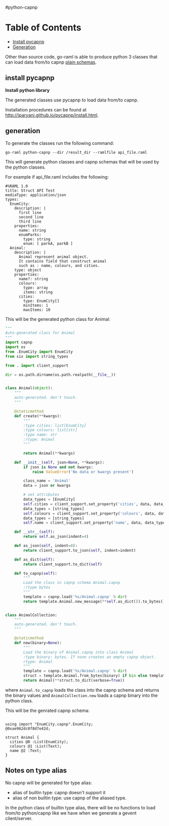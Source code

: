 #python-capnp

Table of Contents
=================

* [Install pycapnp](#install-pycapnp)
* [Generation](#generation)


Other than source code, go-raml is able to produce python 3 classes that can load data from/to
capnp [plain schemas](./capnp.md#plain-schema).


## install pycapnp

**Install python library**

The generated classes use pycapnp to load data from/to capnp.

Installation procedures can be found at http://jparyani.github.io/pycapnp/install.html.


## generation
To generate the classes run the following command:
```
go-raml python-capnp --dir /result_dir --ramlfile api_file.raml
```

This will generate python classes and capnp schemas that will be used by the python classes.

For example if api_file.raml includes the following:

```raml
#%RAML 1.0
title: Struct API Test
mediaType: application/json
types:
  EnumCity:
    description: |
      first line
      second line
      third line
    properties:
      name: string
      enumParks:
        type: string
        enum: [ parkA, parkB ]
  Animal:
    description: |
      Animal represent animal object.
      It contains field that construct animal
      such as : name, colours, and cities.
    type: object
    properties:
      name?: string
      colours:
        type: array
        items: string
      cities:
        type: EnumCity[]
        minItems: 1
        maxItems: 10
```
This will be the generated python class for Animal:

```python
"""
Auto-generated class for Animal
"""
import capnp
import os
from .EnumCity import EnumCity
from six import string_types

from . import client_support

dir = os.path.dirname(os.path.realpath(__file__))


class Animal(object):
    """
    auto-generated. don't touch.
    """

    @staticmethod
    def create(**kwargs):
        """
        :type cities: list[EnumCity]
        :type colours: list[str]
        :type name: str
        :rtype: Animal
        """

        return Animal(**kwargs)

    def __init__(self, json=None, **kwargs):
        if json is None and not kwargs:
            raise ValueError('No data or kwargs present')

        class_name = 'Animal'
        data = json or kwargs

        # set attributes
        data_types = [EnumCity]
        self.cities = client_support.set_property('cities', data, data_types, False, [], True, True, class_name)
        data_types = [string_types]
        self.colours = client_support.set_property('colours', data, data_types, False, [], True, True, class_name)
        data_types = [string_types]
        self.name = client_support.set_property('name', data, data_types, False, [], False, False, class_name)

    def __str__(self):
        return self.as_json(indent=4)

    def as_json(self, indent=0):
        return client_support.to_json(self, indent=indent)

    def as_dict(self):
        return client_support.to_dict(self)

    def to_capnp(self):
        """
        Load the class in capnp schema Animal.capnp
        :rtype bytes
        """
        template = capnp.load('%s/Animal.capnp' % dir)
        return template.Animal.new_message(**self.as_dict()).to_bytes()


class AnimalCollection:
    """
    auto-generated. don't touch.
    """

    @staticmethod
    def new(binary=None):
        """
        Load the binary of Animal.capnp into class Animal
        :type binary: bytes. If none creates an empty capnp object.
        rtype: Animal
        """
        template = capnp.load('%s/Animal.capnp' % dir)
        struct = template.Animal.from_bytes(binary) if bin else template.Animal.new_message()
        return Animal(**struct.to_dict(verbose=True))

```

where `Animal.to_capnp` loads the class into the capnp schema and returns the binary values and `AnimalCollection.new` loads a capnp binary into the python class.

This will be the genrated capnp schema:
```capnp

using import "EnumCity.capnp".EnumCity;
@0xae962dc0f8d7e42d;

struct Animal {
  cities @0 :List(EnumCity);
  colours @1 :List(Text);
  name @2 :Text;
}

```

## Notes on type alias

No capnp will be generated for type alias:
- alias of builtin type: capnp doesn't support it
- alias of non builtin type: use capnp of the aliased type.

In the python class of builtin type alias,  there will be no functions to load from/to python/capnp like we have when we generate a gevent client/server.